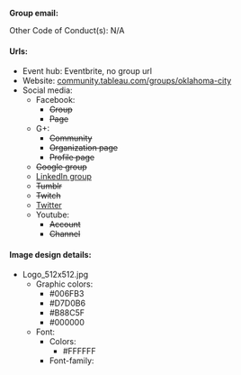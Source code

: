 **Group email:**

Other Code of Conduct(s): N/A

#### Urls:
  - Event hub: Eventbrite, no group url
  - Website: [community.tableau.com/groups/oklahoma-city](https://community.tableau.com/groups/oklahoma-city)
  - Social media:
    - Facebook:
      - ~~Group~~
      - ~~Page~~
    - G+:
      - ~~Community~~
      - ~~Organization page~~
      - ~~Profile page~~
    - ~~Google group~~
    - [LinkedIn group](https://www.linkedin.com/groups/8236591/profile)
    - ~~Tumblr~~
    - ~~Twitch~~
    - [Twitter](https://twitter.com/OKCTUG)
    - Youtube:
      - ~~Account~~
      - ~~Channel~~

#### Image design details:
- Logo_512x512.jpg
  - Graphic colors:
    - #006FB3
    - #D7D0B6
    - #B88C5F
    - #000000
  - Font:
    - Colors:
      - #FFFFFF
    - Font-family:
